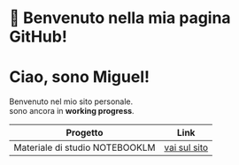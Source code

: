 # 🌿 Benvenuto nella mia pagina GitHub!

# Ciao, sono Miguel!

Benvenuto nel mio sito personale.  
sono ancora in **working progress**.

| Progetto  | Link |
|------------|---------|
| Materiale di studio NOTEBOOKLM | [vai sul sito](https://notebooklm.google.com/?pli=1&original_referer=https:%2F%2Fgithub.com%23) |

